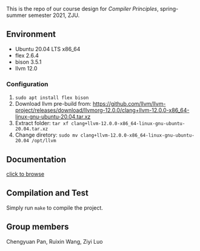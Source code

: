 This is the repo of our course design for *Compiler Principles*, spring-summer semester 2021, ZJU.



##  Environment

 - Ubuntu 20.04 LTS x86_64
 - flex 2.6.4
 - bison 3.5.1
 - llvm 12.0



### Configuration

  1. `sudo apt install flex bison`
 2. Download llvm pre-build from: 
 https://github.com/llvm/llvm-project/releases/download/llvmorg-12.0.0/clang+llvm-12.0.0-x86_64-linux-gnu-ubuntu-20.04.tar.xz
  3. Extract folder: `tar xf clang+llvm-12.0.0-x86_64-linux-gnu-ubuntu-20.04.tar.xz `
 4. Change diretory: `sudo mv clang+llvm-12.0.0-x86_64-linux-gnu-ubuntu-20.04 /opt/llvm`



## Documentation

[click to browse](Documentation)



## Compilation and Test

Simply run `make` to compile the project.



## Group members

Chengyuan Pan, Ruixin Wang, Ziyi Luo